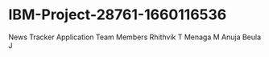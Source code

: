 # IBM-Project-28761-1660116536
News Tracker Application
Team Members
Rhithvik T
Menaga M
Anuja Beula J


